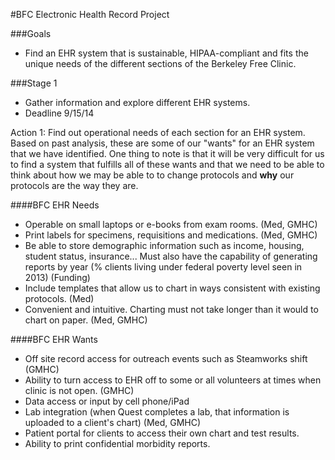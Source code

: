 #BFC Electronic Health Record Project

###Goals
- Find an EHR system that is sustainable, HIPAA-compliant and fits the unique needs of the different sections of the Berkeley Free Clinic.

###Stage 1
- Gather information and explore different EHR systems.  
- Deadline 9/15/14

Action 1: Find out operational needs of each section for an EHR system.  
Based on past analysis, these are some of our "wants" for an EHR system that we have identified. One thing to note is that it will be very difficult for us to find a system that fulfills all of these wants and that we need to be able to think about how we may be able to to change protocols and **why** our protocols are the way they are.

####BFC EHR Needs
- Operable on small laptops or e-books from exam rooms. (Med, GMHC)
- Print labels for specimens, requisitions and medications. (Med, GMHC)
- Be able to store demographic information such as income, housing, student status, insurance... Must also have the capability of generating reports by year (% clients living under federal poverty level seen in 2013) (Funding)
- Include templates that allow us to chart in ways consistent with existing protocols. (Med)
- Convenient and intuitive. Charting must not take longer than it would to chart on paper. (Med, GMHC)

####BFC EHR Wants
- Off site record access for outreach events such as Steamworks shift (GMHC)
- Ability to turn access to EHR off to some or all volunteers at times when clinic is not open. (GMHC)
- Data access or input by cell phone/iPad
- Lab integration (when Quest completes a lab, that information is uploaded to a client's chart) (Med, GMHC)
- Patient portal for clients to access their own chart and test results.
- Ability to print confidential morbidity reports.
